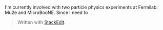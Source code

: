 I'm currently involved with two particle physics experiments at Fermilab: Mu2e and MicroBooNE. Since I need to 


> Written with [StackEdit](https://stackedit.io/).
<!--stackedit_data:
eyJoaXN0b3J5IjpbMTQyNjExNzc2Nyw3MzA5OTgxMTZdfQ==
-->